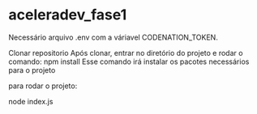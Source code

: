 # aceleradev_fase1
Necessário arquivo .env com a váriavel CODENATION_TOKEN.

Clonar repositorio
Após clonar, entrar no diretório do projeto e rodar o comando:
npm install
Esse comando irá instalar os pacotes necessários para o projeto

para rodar o projeto:

node index.js

